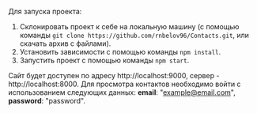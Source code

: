 Для запуска проекта:
1. Склонировать проект к себе на локальную машину (с помощью команды `git clone https://github.com/rnbelov96/Contacts.git`, или скачать архив с файлами).
2. Установить зависимости с помощью команды `npm install`.
3. Запустить проект с помощью команды `npm start`.

Сайт будет доступен по адресу http://localhost:9000, сервер - http://localhost:8000.
Для просмотра контактов необходимо войти с использованием следующих данных: __email__: "example@email.com", __password__: "password".
